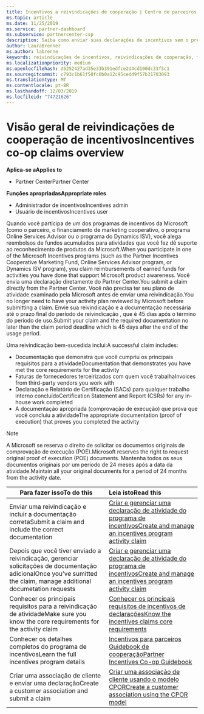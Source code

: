 ```yaml
---
title: Incentivos a reivindicações de cooperação | Centro de parceiros
ms.topic: article
ms.date: 11/25/2019
ms.service: partner-dashboard
ms.subservice: partnercenter-csp
description: Saiba como enviar suas declarações de incentivos sem o pré-requisito para que seu plano de atividade seja revisado.
author: LauraBrenner
ms.author: labrenne
keywords: reivindicações de incentivos, reivindicações de cooperação, fundos de cooperação
ms.localizationpriority: medium
ms.openlocfilehash: d5252427ad35e33b391edfce2d4cd100dc33f5c1
ms.sourcegitcommit: c793c1b61f50fc0b0a12c95cedd9f57b31703093
ms.translationtype: MT
ms.contentlocale: pt-BR
ms.lasthandoff: 12/03/2019
ms.locfileid: "74721626"
---
```

# <a name="incentives-co-op-claims-overview"></a><span data-ttu-id="a024b-104">Visão geral de reivindicações de cooperação de incentivos</span><span class="sxs-lookup"><span data-stu-id="a024b-104">Incentives co-op claims overview</span></span>

<span data-ttu-id="a024b-105">**Aplica-se a**</span><span class="sxs-lookup"><span data-stu-id="a024b-105">**Applies to**</span></span>

- <span data-ttu-id="a024b-106">Partner Center</span><span class="sxs-lookup"><span data-stu-id="a024b-106">Partner Center</span></span>

<span data-ttu-id="a024b-107">**Funções apropriadas**</span><span class="sxs-lookup"><span data-stu-id="a024b-107">**Appropriate roles**</span></span>

- <span data-ttu-id="a024b-108">Administrador de incentivos</span><span class="sxs-lookup"><span data-stu-id="a024b-108">Incentives admin</span></span>
- <span data-ttu-id="a024b-109">Usuário de incentivos</span><span class="sxs-lookup"><span data-stu-id="a024b-109">Incentives user</span></span>

<span data-ttu-id="a024b-110">Quando você participa de um dos programas de incentivos da Microsoft (como o parceiro, o financiamento de marketing cooperativo, o programa Online Services Advisor ou o programa do Dynamics ISV), você alega reembolsos de fundos acumulados para atividades que você fez dê suporte ao reconhecimento de produtos da Microsoft.</span><span class="sxs-lookup"><span data-stu-id="a024b-110">When you participate in one of the Microsoft Incentives programs (such as the Partner Incentives Cooperative Marketing Fund, Online Services Advisor program, or Dynamics ISV program), you claim reimbursements of earned funds for activities you have done that support Microsoft product awareness.</span></span> <span data-ttu-id="a024b-111">Você envia uma declaração diretamente do Partner Center.</span><span class="sxs-lookup"><span data-stu-id="a024b-111">You submit a claim directly from the Partner Center.</span></span> <span data-ttu-id="a024b-112">Você não precisa ter seu plano de atividade examinado pela Microsoft antes de enviar uma reivindicação.</span><span class="sxs-lookup"><span data-stu-id="a024b-112">You no longer need to have your activity plan reviewed by Microsoft before submitting a claim.</span></span> <span data-ttu-id="a024b-113">Envie sua reivindicação e a documentação necessária até o prazo final do período de reivindicação , que é 45 dias após o término do período de uso.</span><span class="sxs-lookup"><span data-stu-id="a024b-113">Submit your claim and the required documentation no later than the claim period deadline which is 45 days after the end of the usage period.</span></span> 

<span data-ttu-id="a024b-114">Uma reivindicação bem-sucedida inclui:</span><span class="sxs-lookup"><span data-stu-id="a024b-114">A successful claim includes:</span></span>

- <span data-ttu-id="a024b-115">Documentação que demonstra que você cumpriu os principais requisitos para a atividade</span><span class="sxs-lookup"><span data-stu-id="a024b-115">Documentation that demonstrates you have met the core requirements for the activity</span></span>
- <span data-ttu-id="a024b-116">Faturas de fornecedores terceirizados com quem você trabalha</span><span class="sxs-lookup"><span data-stu-id="a024b-116">Invoices from third-party vendors you work with</span></span>
- <span data-ttu-id="a024b-117">Declaração e Relatório de Certificação (SACs) para qualquer trabalho interno concluído</span><span class="sxs-lookup"><span data-stu-id="a024b-117">Certification Statement and Report (CSRs) for any in-house work completed</span></span>
- <span data-ttu-id="a024b-118">A documentação apropriada (comprovação de execução) que prova que você concluiu a atividade</span><span class="sxs-lookup"><span data-stu-id="a024b-118">The appropriate documentation (proof of execution) that proves you completed the activity</span></span> 

>[!NOTE]
><span data-ttu-id="a024b-119">A Microsoft se reserva o direito de solicitar os documentos originais de comprovação de execução (POE).</span><span class="sxs-lookup"><span data-stu-id="a024b-119">Microsoft reserves the right to request original proof of execution (POE) documents.</span></span> <span data-ttu-id="a024b-120">Mantenha todos os seus documentos originais por um período de 24 meses após a data da atividade.</span><span class="sxs-lookup"><span data-stu-id="a024b-120">Maintain all your original documents for a period of 24 months from the activity date.</span></span> 

|<span data-ttu-id="a024b-121">**Para fazer isso**</span><span class="sxs-lookup"><span data-stu-id="a024b-121">**To do this**</span></span>   |<span data-ttu-id="a024b-122">**Leia isto**</span><span class="sxs-lookup"><span data-stu-id="a024b-122">**Read this**</span></span>   |
|-----------------|:--------------------------------------|
|<span data-ttu-id="a024b-123">Enviar uma reivindicação e incluir a documentação correta</span><span class="sxs-lookup"><span data-stu-id="a024b-123">Submit a claim and include the correct documentation</span></span>|[<span data-ttu-id="a024b-124">Criar e gerenciar uma declaração de atividade do programa de incentivos</span><span class="sxs-lookup"><span data-stu-id="a024b-124">Create and manage an incentives program activity claim</span></span>](create-incentives-claims.md)|
|<span data-ttu-id="a024b-125">Depois que você tiver enviado a reivindicação, gerenciar solicitações de documentação adicional</span><span class="sxs-lookup"><span data-stu-id="a024b-125">Once you've sumitted the claim, manage additional documetation requests</span></span>|[<span data-ttu-id="a024b-126">Criar e gerenciar uma declaração de atividade do programa de incentivos</span><span class="sxs-lookup"><span data-stu-id="a024b-126">Create and manage an incentives program activity claim</span></span>](create-incentives-claims.md)  |
|<span data-ttu-id="a024b-127">Conhecer os principais requisitos para a reivindicação de atividade</span><span class="sxs-lookup"><span data-stu-id="a024b-127">Make sure you know the core requirements for the activity claim</span></span>|[<span data-ttu-id="a024b-128">Conhecer os principais requisitos de incentivos de declarações</span><span class="sxs-lookup"><span data-stu-id="a024b-128">Know the incentives claims core requirements</span></span>](core-requirements.md)   |
|<span data-ttu-id="a024b-129">Conhecer os detalhes completos do programa de incentivos</span><span class="sxs-lookup"><span data-stu-id="a024b-129">Learn the full incentives program details</span></span>|[<span data-ttu-id="a024b-130">Incentivos para parceiros Guidebook de cooperação</span><span class="sxs-lookup"><span data-stu-id="a024b-130">Partner Incentives Co-op Guidebook</span></span>](https://assets.microsoft.com/coop-guidebook.pdf)
|<span data-ttu-id="a024b-131">Criar uma associação de cliente e enviar uma declaração</span><span class="sxs-lookup"><span data-stu-id="a024b-131">Create a customer association and submit a claim</span></span> |[<span data-ttu-id="a024b-132">Criar uma associação de cliente usando o modelo CPOR</span><span class="sxs-lookup"><span data-stu-id="a024b-132">Create a customer association using the CPOR model</span></span>](submit-osa-claim.md)|
                                                                                 
                                   
